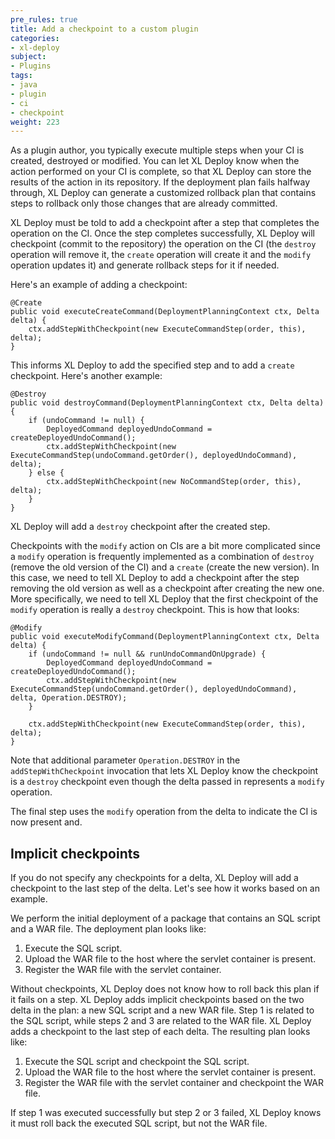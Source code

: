 ```yaml
---
pre_rules: true
title: Add a checkpoint to a custom plugin
categories:
- xl-deploy
subject:
- Plugins
tags:
- java
- plugin
- ci
- checkpoint
weight: 223
---
```


As a plugin author, you typically execute multiple steps when your CI is created, destroyed or modified. You can let XL Deploy know when the action performed on your CI is complete, so that XL Deploy can store the results of the action in its repository. If the deployment plan fails halfway through, XL Deploy can generate a customized rollback plan that contains steps to rollback only those changes that are already committed.

XL Deploy must be told to add a checkpoint after a step that completes the operation on the CI. Once the step completes successfully, XL Deploy will checkpoint (commit to the repository) the operation on the CI (the `destroy` operation will remove it, the `create` operation will create it and the `modify` operation updates it) and generate rollback steps for it if needed.

Here's an example of adding a checkpoint:

    @Create
    public void executeCreateCommand(DeploymentPlanningContext ctx, Delta delta) {
        ctx.addStepWithCheckpoint(new ExecuteCommandStep(order, this), delta);
    }

This informs XL Deploy to add the specified step and to add a `create` checkpoint. Here's another example:

    @Destroy
    public void destroyCommand(DeploymentPlanningContext ctx, Delta delta) {
        if (undoCommand != null) {
            DeployedCommand deployedUndoCommand = createDeployedUndoCommand();
            ctx.addStepWithCheckpoint(new ExecuteCommandStep(undoCommand.getOrder(), deployedUndoCommand), delta);
        } else {
            ctx.addStepWithCheckpoint(new NoCommandStep(order, this), delta);
        }
    }

XL Deploy will add a `destroy` checkpoint after the created step.

Checkpoints with the `modify` action on CIs are a bit more complicated since a `modify` operation is frequently implemented as a combination of `destroy` (remove the old version of the CI) and a `create` (create the new version). In this case, we need to tell XL Deploy to add a checkpoint after the step removing the old version as well as a checkpoint after creating the new one. More specifically, we need to tell XL Deploy that the first checkpoint of the `modify` operation is really a `destroy` checkpoint. This is how that looks:


    @Modify
    public void executeModifyCommand(DeploymentPlanningContext ctx, Delta delta) {
        if (undoCommand != null && runUndoCommandOnUpgrade) {
            DeployedCommand deployedUndoCommand = createDeployedUndoCommand();
            ctx.addStepWithCheckpoint(new ExecuteCommandStep(undoCommand.getOrder(), deployedUndoCommand), delta, Operation.DESTROY);
        }

        ctx.addStepWithCheckpoint(new ExecuteCommandStep(order, this), delta);
    }

Note that additional parameter `Operation.DESTROY` in the `addStepWithCheckpoint` invocation that lets XL Deploy know the checkpoint is a `destroy` checkpoint even though the delta passed in represents a `modify` operation.

The final step uses the `modify` operation from the delta to indicate the CI is now present and.

## Implicit checkpoints

If you do not specify any checkpoints for a delta, XL Deploy will add a checkpoint to the last step of the delta. Let's see how it works based on an example.

We perform the initial deployment of a package that contains an SQL script and a WAR file. The deployment plan looks like:

1. Execute the SQL script.
1. Upload the WAR file to the host where the servlet container is present.   
1. Register the WAR file with the servlet container.

Without checkpoints, XL Deploy does not know how to roll back this plan if it fails on a step. XL Deploy adds implicit checkpoints based on the two delta in the plan: a new SQL script and a new WAR file. Step 1 is related to the SQL script, while steps 2 and 3 are related to the WAR file. XL Deploy adds a checkpoint to the last step of each delta. The resulting plan looks like:

1. Execute the SQL script and checkpoint the SQL script.
1. Upload the WAR file to the host where the servlet container is present.   
1. Register the WAR file with the servlet container and checkpoint the WAR file.

If step 1 was executed successfully but step 2 or 3 failed, XL Deploy knows it must roll back the executed SQL script, but not the WAR file.
